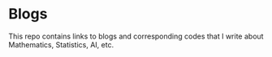 # Blogs
This repo contains links to blogs and corresponding codes that I write about Mathematics, Statistics, AI, etc.
